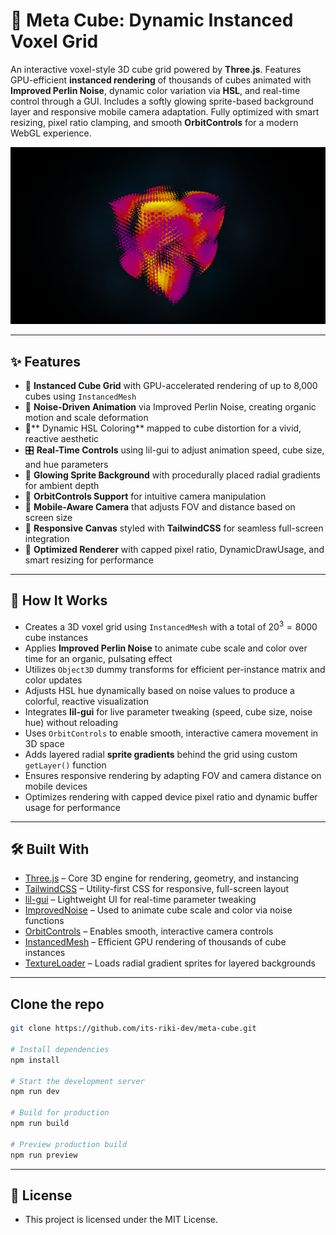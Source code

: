 # 🧊 Meta Cube: Dynamic Instanced Voxel Grid

An interactive voxel-style 3D cube grid powered by **Three.js**. Features GPU-efficient **instanced rendering** of thousands of cubes animated with **Improved Perlin Noise**, dynamic color variation via **HSL**, and real-time control through a GUI. Includes a softly glowing sprite-based background layer and responsive mobile camera adaptation. Fully optimized with smart resizing, pixel ratio clamping, and smooth **OrbitControls** for a modern WebGL experience.

[![HomeSS](public/heropage.png)](https://meta-cube-dun.vercel.app/)

---

## ✨ Features

- 🧊 **Instanced Cube Grid** with GPU-accelerated rendering of up to 8,000 cubes using `InstancedMesh`
- 🌈 **Noise-Driven Animation** via Improved Perlin Noise, creating organic motion and scale deformation
- 🎨** Dynamic HSL Coloring** mapped to cube distortion for a vivid, reactive aesthetic
- 🎛️ **Real-Time Controls** using lil-gui to adjust animation speed, cube size, and hue parameters
- 🌌 **Glowing Sprite Background** with procedurally placed radial gradients for ambient depth
- 🧭 **OrbitControls Support** for intuitive camera manipulation
- 📱 **Mobile-Aware Camera** that adjusts FOV and distance based on screen size
- 📐 **Responsive Canvas** styled with **TailwindCSS** for seamless full-screen integration
- 🚀 **Optimized Renderer** with capped pixel ratio, DynamicDrawUsage, and smart resizing for performance

---

## 🧠 How It Works

- Creates a 3D voxel grid using `InstancedMesh` with a total of $20^3 = 8000$ cube instances
- Applies **Improved Perlin Noise** to animate cube scale and color over time for an organic, pulsating effect
- Utilizes `Object3D` dummy transforms for efficient per-instance matrix and color updates
- Adjusts HSL hue dynamically based on noise values to produce a colorful, reactive visualization
- Integrates **lil-gui** for live parameter tweaking (speed, cube size, noise hue) without reloading
- Uses `OrbitControls` to enable smooth, interactive camera movement in 3D space
- Adds layered radial **sprite gradients** behind the grid using custom `getLayer()` function
- Ensures responsive rendering by adapting FOV and camera distance on mobile devices
- Optimizes rendering with capped device pixel ratio and dynamic buffer usage for performance

---

## 🛠️ Built With

- [Three.js](https://threejs.org/) – Core 3D engine for rendering, geometry, and instancing
- [TailwindCSS](https://tailwindcss.com/) – Utility-first CSS for responsive, full-screen layout
- [lil-gui](https://lil-gui.georgealways.com/) – Lightweight UI for real-time parameter tweaking
- [ImprovedNoise](https://threejs.org/docs/#examples/en/math/ImprovedNoise) – Used to animate cube scale and color via noise functions
- [OrbitControls](https://threejs.org/docs/#examples/en/controls/OrbitControls) – Enables smooth, interactive camera controls
- [InstancedMesh](https://threejs.org/docs/#api/en/objects/InstancedMesh) – Efficient GPU rendering of thousands of cube instances
- [TextureLoader](https://threejs.org/docs/#api/en/loaders/TextureLoader) – Loads radial gradient sprites for layered backgrounds

---

## Clone the repo

```bash
git clone https://github.com/its-riki-dev/meta-cube.git

# Install dependencies
npm install

# Start the development server
npm run dev

# Build for production
npm run build

# Preview production build
npm run preview
```

---

## 📄 License

- This project is licensed under the MIT License.
